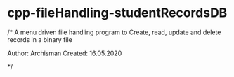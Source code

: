 # cpp-fileHandling-studentRecordsDB

/* A menu driven file handling program to 
   Create, read, update and delete records
   in a binary file  

Author: Archisman
Created: 16.05.2020   
   
*/
